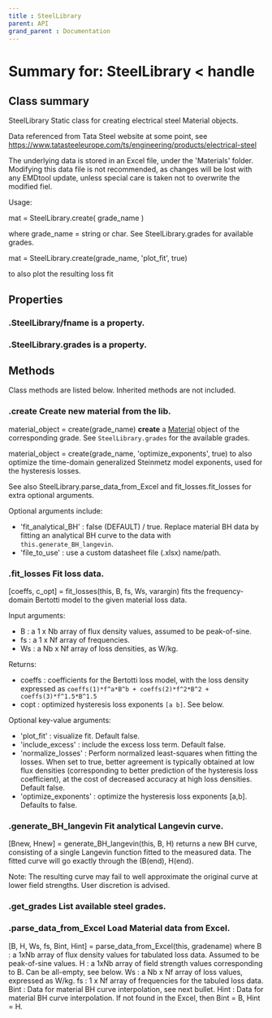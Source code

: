```yaml
---
title : SteelLibrary
parent: API
grand_parent : Documentation
---
```

# Summary for: **SteelLibrary**  < handle

## Class summary

SteelLibrary Static class for creating electrical steel Material
objects.

Data referenced from Tata Steel website at some
point, see https://www.tatasteeleurope.com/ts/engineering/products/electrical-steel

The underlying data is stored in an Excel file, under the 'Materials'
folder. Modifying this data file is not recommended, as changes will
be lost with any EMDtool update, unless special care is taken not to
overwrite the modified fiel.

Usage:

mat = SteelLibrary.create( grade_name )

where grade_name = string or char. See SteelLibrary.grades for available
grades.

mat = SteelLibrary.create(grade_name, 'plot_fit', true)

to also plot the resulting loss fit

## Properties

### .SteelLibrary/**fname** is a property.

### .SteelLibrary.**grades** is a property.


## Methods

Class methods are listed below. Inherited methods are not included.

### .**create** Create new material from the lib.

material_object = create(grade_name) **create** a [Material](Material.html) object of the
corresponding grade. See `SteelLibrary.grades` for the available grades.

material_object = create(grade_name, 'optimize_exponents', true) to also
optimize the time-domain generalized Steinmetz model exponents, used for
the hysteresis losses.

See also SteelLibrary.parse_data_from_Excel  and fit_losses.fit_losses
for extra optional arguments.

Optional arguments include:
* 'fit_analytical_BH' : false (DEFAULT) / true. Replace material BH
data by fitting an analytical BH curve to the data with
`this.generate_BH_langevin`.
* 'file_to_use' : use a custom datasheet file (.xlsx) name/path.

### .**fit_losses** Fit loss data.

[coeffs, c_opt]  = fit_losses(this, B, fs, Ws, varargin) fits the
frequency-domain Bertotti model to the given material loss data.

Input arguments:
* B : a 1 x Nb array of flux density values, assumed to be
peak-of-sine.
* fs : a 1 x Nf array of frequencies.
* Ws : a Nb x Nf array of loss densities, as W/kg.

Returns:
* coeffs : coefficients for the Bertotti loss model, with the loss
density expressed as `coeffs(1)*f^a*B^b + coeffs(2)*f^2*B^2 +
coeffs(3)*f^1.5*B^1.5`
* copt : optimized hysteresis loss exponents `[a b]`. See below.

Optional key-value arguments:
* 'plot_fit' : visualize fit. Default false.
* 'include_excess' : include the excess loss term. Default false.
* 'normalize_losses' : Perform normalized least-squares when fitting
the losses. When set to true, better agreement is typically obtained at
low flux densities (corresponding to better prediction of the
hysteresis loss coefficient), at the cost of decreased accuracy at high
loss densities. Default false.
* 'optimize_exponents' : optimize the hysteresis loss exponents [a,b].
Defaults to false.

### .**generate_BH_langevin** Fit analytical Langevin curve.

[Bnew, Hnew] = generate_BH_langevin(this, B, H) returns a new BH curve,
consisting of a single Langevin function fitted to the measured data. The
fitted curve will go exactly through the (B(end), H(end).

Note: The resulting curve may fail to well approximate the original curve
at lower field strengths. User discretion is advised.

### .**get_grades** List available steel grades.

### .**parse_data_from_Excel** Load Material data from Excel.

[B, H, Ws, fs, Bint, Hint] = parse_data_from_Excel(this, gradename) where
B : a 1xNb array of flux density values for tabulated loss data. Assumed
to be peak-of-sine values.
H : a 1xNb array of field strength values corresponding to B. Can be
all-empty, see below.
Ws : a Nb x Nf array of loss values, expressed as W/kg.
fs : 1 x Nf array of frequencies for the tabuled loss data.
Bint : Data for material BH curve interpolation, see next bullet.
Hint : Data for material BH curve interpolation. If not found in the
Excel, then Bint = B, Hint = H.


